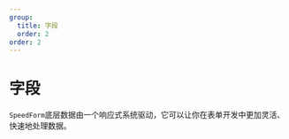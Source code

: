 ```yaml
---
group:
  title: 字段
  order: 2
order: 2
---
```


# 字段

`SpeedForm`底层数据由一个响应式系统驱动，它可以让你在表单开发中更加灵活、快速地处理数据。

